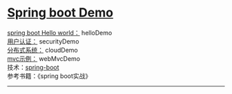 # [Spring boot Demo](https://github.com/shuchun/bootExample)  

[spring boot Hello world：](https://github.com/shuchun/bootExample/tree/master/helloboot) helloDemo    
[用户认证：](https://github.com/shuchun/bootExample/tree/master/securityExample) securityDemo   
[分布式系统：](https://github.com/shuchun/bootExample/tree/master/cloudDemo) cloudDemo     
[mvc示例：](https://github.com/shuchun/bootExample/tree/master/webmvcDemo) webMvcDemo            
技术：[spring-boot](http://projects.spring.io/spring-boot/)  
参考书籍：《spring boot实战》   

----  
